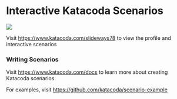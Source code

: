 # Interactive Katacoda Scenarios

[![](http://shields.katacoda.com/katacoda/slideways78/count.svg)](https://www.katacoda.com/slideways78 "Get your profile on Katacoda.com")

Visit https://www.katacoda.com/slideways78 to view the profile and interactive scenarios

### Writing Scenarios
Visit https://www.katacoda.com/docs to learn more about creating Katacoda scenarios

For examples, visit https://github.com/katacoda/scenario-example
